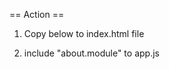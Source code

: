 
== Action ==
1. Copy below to index.html file


  <script src="app/about/about.module.js" type="text/javascript">
  </script>

  <script src="app/about/about.config.js" type="text/javascript">
  </script>
  
  <script src="app/about/about.controllers.js" type="text/javascript">
  </script>

2. include "about.module" to app.js
